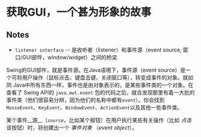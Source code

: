 # 获取GUI，一个甚为形象的故事

## Notes

- `listener interface` -- 是收听者（listener）和事件源（event source, 窗口/GUI部件，window/widget）之间的桥梁

Swing的GUI部件，就是事件源。在Java语境下，事件源（event source）是一个可将用户操作（鼠标点击、键盘击键、关闭窗口等），转变成事件的对象。就如同 Java中所有东西一样，事件也是由对象表示的，是某些事件类的一个对象。在查看了 Swing API的 `java.awt.event` 包的代码之后，就会发现那里有着一大批的事件类（他们很容易分辨，因为他们的名称中都有`event`）。你会找到 `MouseEvent`、`KeyEvent`、`WindowEvent`、`ActionEvent`以及其他一些事件类。

某个事件__源__（_`source`_，比如某个按钮）在用户执行某些有关操作（比如 _点击_ 该按钮）时，将创建出一个 _事件对象_ （_event object_）。
